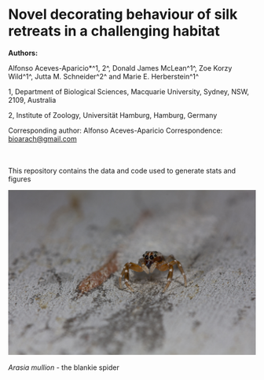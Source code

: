 # Novel decorating behaviour of silk retreats in a challenging habitat

**Authors:**

Alfonso Aceves-Aparicio\*^1, 2^, Donald James McLean^1^, Zoe Korzy Wild^1^, Jutta M. Schneider^2^ and Marie E. Herberstein^1^

1, Department of Biological Sciences, Macquarie University, Sydney, NSW, 2109, Australia

2, Institute of Zoology, Universität Hamburg, Hamburg, Germany

Corresponding author: Alfonso Aceves-Aparicio Correspondence: [bioarach\@gmail.com](mailto:bioarach@gmail.com)  
   
 

This repository contains the data and code used to generate stats and figures

<img src="images/IMG_0047.jpg" title="Arasia mullion - the blankie spider" alt="Arasia mullion - the blankie spider" width="507"/>

*Arasia mullion* - the blankie spider

